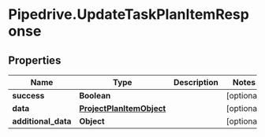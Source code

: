 # Pipedrive.UpdateTaskPlanItemResponse

## Properties

Name | Type | Description | Notes
------------ | ------------- | ------------- | -------------
**success** | **Boolean** |  | [optional] 
**data** | [**ProjectPlanItemObject**](ProjectPlanItemObject.md) |  | [optional] 
**additional_data** | **Object** |  | [optional] 


